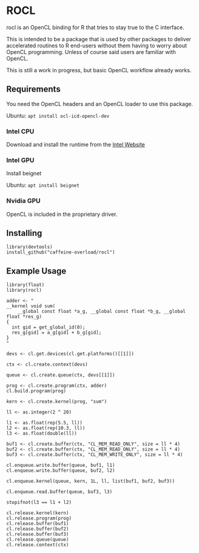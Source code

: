 # ROCL

rocl is an OpenCL binding for R that tries to stay true to the C interface.

This is intended to be a package that is used by other packages to deliver accelerated routines 
to R end-users without them having to worry about OpenCL programming. Unless of course said users are familiar with OpenCL.


This is still a work in progress, but basic OpenCL workflow already works.

## Requirements

You need the OpenCL headers and an OpenCL loader to use this package.

Ubuntu: `apt install ocl-icd-opencl-dev`

### Intel CPU

Download and install the runtime from the [Intel Website](https://software.intel.com/en-us/articles/opencl-drivers#cpu-section)

### Intel GPU

Install beignet

Ubuntu: `apt install beignet`

### Nvidia GPU

OpenCL is included in the proprietary driver.

## Installing

```
library(devtools)
install_github("caffeine-overload/rocl")
```


## Example Usage

```
library(float)
library(rocl)

adder <- "
__kernel void sum(
    __global const float *a_g, __global const float *b_g, __global float *res_g)
{
  int gid = get_global_id(0);
  res_g[gid] = a_g[gid] + b_g[gid];
}
"

devs <- cl.get.devices(cl.get.platforms()[[1]])

ctx <- cl.create.context(devs)

queue <- cl.create.queue(ctx, devs[[1]])

prog <- cl.create.program(ctx, adder)
cl.build.program(prog)

kern <- cl.create.kernel(prog, "sum")

ll <- as.integer(2 ^ 20)

l1 <- as.float(rep(5.5, ll))
l2 <- as.float(rep(10.3, ll))
l3 <- as.float(double(ll))

buf1 <- cl.create.buffer(ctx, "CL_MEM_READ_ONLY", size = ll * 4)
buf2 <- cl.create.buffer(ctx, "CL_MEM_READ_ONLY", size = ll * 4)
buf3 <- cl.create.buffer(ctx, "CL_MEM_WRITE_ONLY", size = ll * 4)

cl.enqueue.write.buffer(queue, buf1, l1)
cl.enqueue.write.buffer(queue, buf2, l2)

cl.enqueue.kernel(queue, kern, 1L, ll, list(buf1, buf2, buf3))

cl.enqueue.read.buffer(queue, buf3, l3)

stopifnot(l3 == l1 + l2)

cl.release.kernel(kern)
cl.release.program(prog)
cl.release.buffer(buf1)
cl.release.buffer(buf2)
cl.release.buffer(buf3)
cl.release.queue(queue)
cl.release.context(ctx)

```